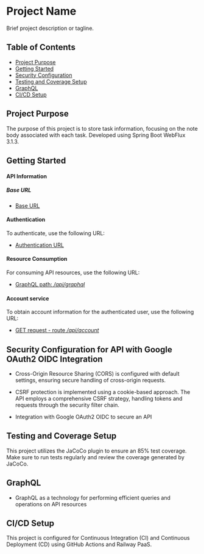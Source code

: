 # Project Name

Brief project description or tagline.

## Table of Contents

- [Project Purpose](#project-purpose)
- [Getting Started](#getting-started)
- [Security Configuration](#security-configuration-for-api-with-google-oauth2-oidc-integration)
- [Testing and Coverage Setup](#testing-and-coverage-setup)
- [GraphQL](#graphql)
- [CI/CD Setup](#cicd-setup)

## Project Purpose

The purpose of this project is to store task information, focusing on the note body associated with each task. Developed using Spring Boot WebFlux 3.1.3.

## Getting Started
#### API Information
##### Base URL
- [Base URL](https://task-production-6048.up.railway.app/)

#### Authentication
To authenticate, use the following URL:
- [Authentication URL](https://task-production-6048.up.railway.app/oauth2/authorization/google)

#### Resource Consumption
For consuming API resources, use the following URL:
- [GraphQL path:  */api/graphql*](https://task-production-6048.up.railway.app/api/graphql)


#### Account service
To obtain account information for the authenticated user, use the following URL:
- [GET request - route */api/account*](https://task-production-6048.up.railway.app/api/account)


## Security Configuration for API with Google OAuth2 OIDC Integration

- Cross-Origin Resource Sharing (CORS)
is configured with default settings, ensuring secure handling of cross-origin requests.

- CSRF protection is implemented using a cookie-based approach. The API employs a comprehensive CSRF strategy, handling tokens and requests through the security filter chain.

- Integration with Google OAuth2 OIDC to secure an API

## Testing and Coverage Setup

This project utilizes the JaCoCo plugin to ensure an 85% test coverage. Make sure to run tests regularly and review the coverage generated by JaCoCo.

## GraphQL

- GraphQL as a technology for performing efficient queries and operations on API resources


## CI/CD Setup
This project is configured for Continuous Integration (CI) and Continuous Deployment (CD) using GitHub Actions and Railway PaaS.


